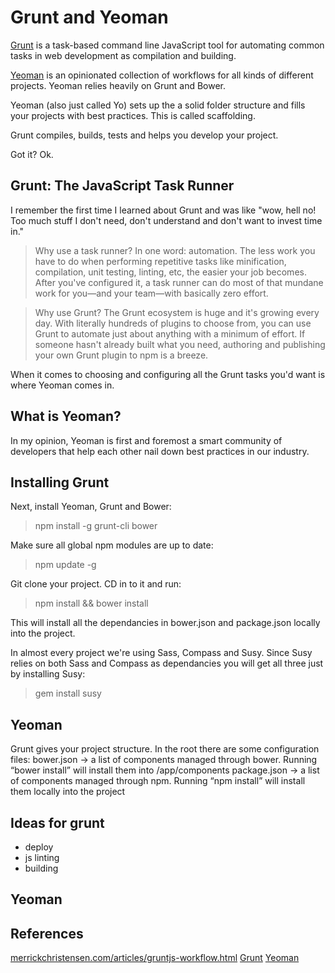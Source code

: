 # Grunt and Yeoman

[Grunt](http://gruntjs.com/) is a task-based command line JavaScript tool for automating common tasks in web development as compilation and building.

[Yeoman](http://yeoman.io/) is an opinionated collection of workflows for all kinds of different projects. Yeoman relies heavily on Grunt and Bower.

Yeoman (also just called Yo) sets up the a solid folder structure and fills your projects with best practices. This is called scaffolding.

Grunt compiles, builds, tests and helps you develop your project.

Got it? Ok.

## Grunt: The JavaScript Task Runner

I remember the first time I learned about Grunt and was like "wow, hell no! Too much stuff I don't need, don't understand and don't want to invest time in."

> Why use a task runner?
In one word: automation. The less work you have to do when performing repetitive tasks like minification, compilation, unit testing, linting, etc, the easier your job becomes. After you've configured it, a task runner can do most of that mundane work for you—and your team—with basically zero effort.

> Why use Grunt?
The Grunt ecosystem is huge and it's growing every day. With literally hundreds of plugins to choose from, you can use Grunt to automate just about anything with a minimum of effort. If someone hasn't already built what you need, authoring and publishing your own Grunt plugin to npm is a breeze.

When it comes to choosing and configuring all the Grunt tasks you'd want is where Yeoman comes in.

## What is Yeoman?

In my opinion, Yeoman is first and foremost a smart community of developers that help each other nail down best practices in our industry.

## Installing Grunt

Next, install Yeoman, Grunt and Bower:
> npm install -g  grunt-cli bower

Make sure all global npm modules are up to date:
> npm update -g

Git clone your project. CD in to it and run:
> npm install && bower install

This will install all the dependancies in bower.json and package.json locally into the project.

In almost every project we're using Sass, Compass and Susy. Since Susy relies on both Sass and Compass as dependancies you will get all three just by installing Susy:
> gem install susy


## Yeoman
Grunt gives your project structure. In the root there are some configuration files:
bower.json -> a list of components managed through bower. Running “bower install” will install them into /app/components
package.json -> a list of components managed through npm. Running “npm install” will install them locally into the project

## Ideas for grunt
- deploy
- js linting
- building

## Yeoman


## References
[merrickchristensen.com/articles/gruntjs-workflow.html](http://merrickchristensen.com/articles/gruntjs-workflow.html)
[Grunt](http://gruntjs.com/)
[Yeoman](http://yeoman.io/)
